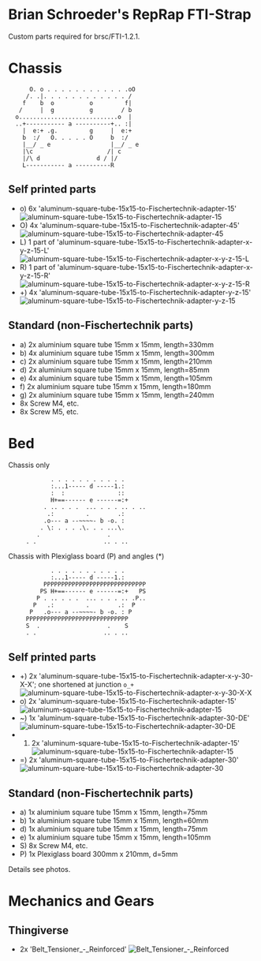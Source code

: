 
Brian Schroeder's RepRap FTI-Strap
==================================

Custom parts required for brsc/FTI-1.2.1.

# Chassis

          O. o . . . . . . . . . . . .oO
         /. .|. . . . . . . . . . . . /
        f    b  o          o         f|
       /     |  g          g        / b
      o............................o  |
      ..+----------- a ----------+.. :|
        |  e:+ .g.         g     |  e:+
        b  :/   O. . . . . O     b  :/
        |__/ _ e                 |__/ _ e
        |\c                     /| c
        |/\ d                d / |/
        L----------- a ----------R

## Self printed parts
- o) 6x 'aluminum-square-tube-15x15-to-Fischertechnik-adapter-15' ![aluminum-square-tube-15x15-to-Fischertechnik-adapter-15](aluminum-square-tube-15x15-to-Fischertechnik-adapter-15.png)
- O) 4x 'aluminum-square-tube-15x15-to-Fischertechnik-adapter-45' ![aluminum-square-tube-15x15-to-Fischertechnik-adapter-45](aluminum-square-tube-15x15-to-Fischertechnik-adapter-45.png)
- L) 1 part of 'aluminum-square-tube-15x15-to-Fischertechnik-adapter-x-y-z-15-L' ![aluminum-square-tube-15x15-to-Fischertechnik-adapter-x-y-z-15-L](aluminum-square-tube-15x15-to-Fischertechnik-adapter-x-y-z-15-L.png)
- R) 1 part of 'aluminum-square-tube-15x15-to-Fischertechnik-adapter-x-y-z-15-R' ![aluminum-square-tube-15x15-to-Fischertechnik-adapter-x-y-z-15-R](aluminum-square-tube-15x15-to-Fischertechnik-adapter-x-y-z-15-R.png)
- +) 4x 'aluminum-square-tube-15x15-to-Fischertechnik-adapter-y-z-15' ![aluminum-square-tube-15x15-to-Fischertechnik-adapter-y-z-15](aluminum-square-tube-15x15-to-Fischertechnik-adapter-y-z-15.png)

## Standard (non-Fischertechnik parts)
- a) 2x aluminium square tube 15mm x 15mm, length=330mm
- b) 4x aluminium square tube 15mm x 15mm, length=300mm
- c) 2x aluminium square tube 15mm x 15mm, length=210mm
- d) 2x aluminium square tube 15mm x 15mm, length=85mm
- e) 4x aluminium square tube 15mm x 15mm, length=105mm
- f) 2x aluminium square tube 15mm x 15mm, length=180mm
- g) 2x aluminium square tube 15mm x 15mm, length=240mm
- 8x Screw M4, etc.
- 8x Screw M5, etc.

# Bed

Chassis only

                . . . . . . . . . . .
                :...1----- d -----1.:
                :  :               ::
                H+==------ e ------=:+
              . .. . . .  ... . . . .. . ..
               .:         .        .:
              .o--- a --~~~~- b -o. : 
             . \: . . . .\. . . ...\.
            .                   .
         . .                   .. . ..


Chassis with Plexiglass board (P) and angles (*)

                . . . . . . . . . . .
                :...1----- d -----1.:
              PPPPPPPPPPPPPPPPPPPPPPPPPPPPP
             PS H+==------ e ------=:+   PS
            P . .. . . .  ... . . . .. .P..
           P   .:         .        .:  P
          P   .o--- a --~~~~- b -o. : P
         PPPPPPPPPPPPPPPPPPPPPPPPPPPPP
         S  .                   .    S
         . .                   .. . ..

## Self printed parts
- +) 2x 'aluminum-square-tube-15x15-to-Fischertechnik-adapter-x-y-30-X-X'; one shortened at junction ```o_+``` ![aluminum-square-tube-15x15-to-Fischertechnik-adapter-x-y-30-X-X](aluminum-square-tube-15x15-to-Fischertechnik-adapter-x-y-30-X-X.png)
- o) 2x 'aluminum-square-tube-15x15-to-Fischertechnik-adapter-15' ![aluminum-square-tube-15x15-to-Fischertechnik-adapter-15](aluminum-square-tube-15x15-to-Fischertechnik-adapter-15.png)
- ~) 1x 'aluminum-square-tube-15x15-to-Fischertechnik-adapter-30-DE' ![aluminum-square-tube-15x15-to-Fischertechnik-adapter-30-DE](aluminum-square-tube-15x15-to-Fischertechnik-adapter-30-DE.png)
- 1) 2x 'aluminum-square-tube-15x15-to-Fischertechnik-adapter-15' ![aluminum-square-tube-15x15-to-Fischertechnik-adapter-15](aluminum-square-tube-15x15-to-Fischertechnik-adapter-15.png)
- =) 2x 'aluminum-square-tube-15x15-to-Fischertechnik-adapter-30' ![aluminum-square-tube-15x15-to-Fischertechnik-adapter-30](aluminum-square-tube-15x15-to-Fischertechnik-adapter-30.png)

## Standard (non-Fischertechnik parts)
- a) 1x aluminium square tube 15mm x 15mm, length=75mm
- b) 1x aluminium square tube 15mm x 15mm, length=60mm
- d) 1x aluminium square tube 15mm x 15mm, length=75mm
- e) 1x aluminium square tube 15mm x 15mm, length=105mm
- S) 8x Screw M4, etc.
- P) 1x Plexiglass board 300mm x 210mm, d=5mm

Details see photos.

# Mechanics and Gears

## Thingiverse
- 2x 'Belt_Tensioner_-_Reinforced' ![Belt_Tensioner_-_Reinforced](thingiverse\Belt_Tensioner_-_Reinforced\images\9cd39fd8af52306f8839aff77a5b9034_preview_featured.jpg)
